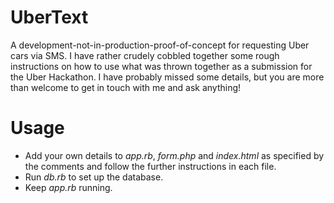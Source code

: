 # UberText
A development-not-in-production-proof-of-concept for requesting Uber cars via SMS. I have rather crudely cobbled together some rough instructions on how to use what was thrown together as a submission for the Uber Hackathon. I have probably missed some details, but you are more than welcome to get in touch with me and ask anything!

# Usage
- Add your own details to *app.rb*, *form.php* and *index.html* as specified by the comments and follow the further instructions in each file.
- Run *db.rb* to set up the database.
- Keep *app.rb* running.
